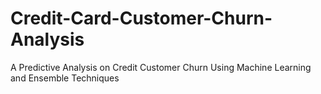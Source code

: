 # Credit-Card-Customer-Churn-Analysis
A Predictive Analysis on Credit Customer Churn Using Machine Learning and Ensemble Techniques
